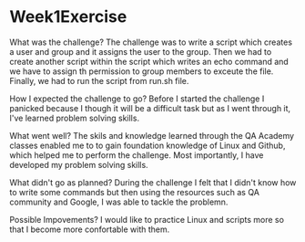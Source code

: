 # Week1Exercise

What was the challenge?
The challenge was to write a script which  creates a user and group and it assigns the user to the group. Then we had to create another script within the script which writes an echo command and we have to assign th permission to group members to exceute the file. Finally, we had to run the script from run.sh file. 

How I expected the challenge to go?
Before I started the challenge I panicked because I though it will be a difficult task but as I went through it, I've learned problem solving skills. 


What went well?
The skils and knowledge learned through the QA Academy classes  enabled me to to gain foundation knowledge of Linux and Github, which helped me to perform the challenge. Most importantly, I have developed my problem solving skills. 

What didn't go as planned?
During the challenge I felt that I didn't know how to write some commands but then using the resources such as QA community and Google, I was able to tackle the problemn. 


Possible Impovements?
I would like to practice Linux and scripts more so that I become more confortable with them. 
